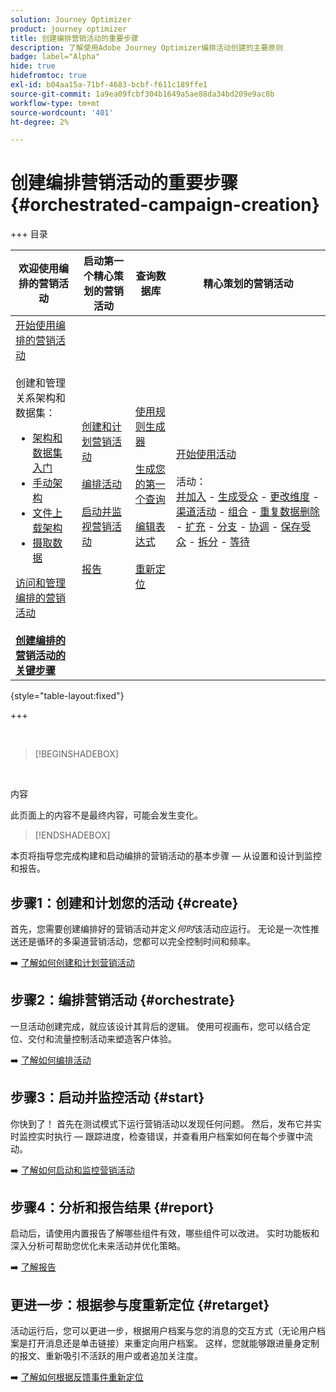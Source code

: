 ```yaml
---
solution: Journey Optimizer
product: journey optimizer
title: 创建编排营销活动的重要步骤
description: 了解使用Adobe Journey Optimizer编排活动创建的主要原则
badge: label="Alpha"
hide: true
hidefromtoc: true
exl-id: b04aa15a-71bf-4683-bcbf-f611c189ffe1
source-git-commit: 1a9ea09fcbf304b1649a5ae88da34bd209e9ac8b
workflow-type: tm+mt
source-wordcount: '401'
ht-degree: 2%

---
```



# 创建编排营销活动的重要步骤 {#orchestrated-campaign-creation}

+++ 目录

| 欢迎使用编排的营销活动 | 启动第一个精心策划的营销活动 | 查询数据库 | 精心策划的营销活动 |
|---|---|---|---|
| [开始使用编排的营销活动](gs-orchestrated-campaigns.md)<br/><br/>创建和管理关系架构和数据集：</br> <ul><li>[架构和数据集入门](gs-schemas.md)</li><li>[手动架构](manual-schema.md)</li><li>[文件上载架构](file-upload-schema.md)</li><li>[摄取数据](ingest-data.md)</li></ul>[访问和管理编排的营销活动](access-manage-orchestrated-campaigns.md)<br/><br/><b>[创建编排的营销活动的关键步骤](gs-campaign-creation.md)</b> | [创建和计划营销活动](create-orchestrated-campaign.md)<br/><br/>[编排活动](orchestrate-activities.md)<br/><br/>[启动并监视营销活动](start-monitor-campaigns.md)<br/><br/>[报告](reporting-campaigns.md) | [使用规则生成器](orchestrated-rule-builder.md)<br/><br/>[生成您的第一个查询](build-query.md)<br/><br/>[编辑表达式](edit-expressions.md)<br/><br/>[重新定位](retarget.md) | [开始使用活动](activities/about-activities.md)<br/><br/>活动：<br/>[并加入](activities/and-join.md) - [生成受众](activities/build-audience.md) - [更改维度](activities/change-dimension.md) - [渠道活动](activities/channels.md) - [组合](activities/combine.md) - [重复数据删除](activities/deduplication.md) - [扩充](activities/enrichment.md) - [分支](activities/fork.md) - [协调](activities/reconciliation.md) - [保存受众](activities/save-audience.md) - [拆分](activities/split.md) - [等待](activities/wait.md) |

{style="table-layout:fixed"}

+++

<br/>

>[!BEGINSHADEBOX]

</br>

内容

此页面上的内容不是最终内容，可能会发生变化。

>[!ENDSHADEBOX]

本页将指导您完成构建和启动编排的营销活动的基本步骤 — 从设置和设计到监控和报告。

<!--
<table style="table-layout:fixed"><tr style="border: 0; text-align: center;" >
<td><a href="#create"><img alt="Create & schedule your campaign" src="../../channels/assets/do-not-localize/email.png"></a><br/><a href="#create"><strong>Create & schedule your campaign</strong></a></td>
<td><a href="#orchestrate"><img alt="Orchestrate campaign activities" src="../../channels/assets/do-not-localize/sms.png"></a><br/><a href="#orchestrate"><strong>Orchestrate campaign activities</strong></a></td>
<td><a href="#start"><img alt="Start & monitor your campaign" src="../../channels/assets/do-not-localize/push.png"></a><a href="#start"><strong>Start & monitor your campaign</strong></a></td>
<td><a href="#report"><img alt="Analyze & report on results" src="../../channels/assets/do-not-localize/push.png"></a><a href="#report"><strong>Analyze & report on results</strong></a></td>
</tr></table>-->



## 步骤1：创建和计划您的活动 {#create}

首先，您需要创建编排好的营销活动并定义&#x200B;*何时*&#x200B;该活动应运行。 无论是一次性推送还是循环的多渠道营销活动，您都可以完全控制时间和频率。

➡️ [了解如何创建和计划营销活动](../orchestrated/create-orchestrated-campaign.md)

## 步骤2：编排营销活动 {#orchestrate}

一旦活动创建完成，就应该设计其背后的逻辑。 使用可视画布，您可以结合定位、交付和流量控制活动来塑造客户体验。

➡️ [了解如何编排活动](../orchestrated/orchestrate-activities.md)

## 步骤3：启动并监控活动 {#start}

你快到了！ 首先在测试模式下运行营销活动以发现任何问题。 然后，发布它并实时监控实时执行 — 跟踪进度，检查错误，并查看用户档案如何在每个步骤中流动。

➡️ [了解如何启动和监控营销活动](../orchestrated/start-monitor-campaigns.md)

## 步骤4：分析和报告结果 {#report}

启动后，请使用内置报告了解哪些组件有效，哪些组件可以改进。 实时功能板和深入分析可帮助您优化未来活动并优化策略。

➡️ [了解报告](../orchestrated/reporting-campaigns.md)

## 更进一步：根据参与度重新定位 {#retarget}

活动运行后，您可以更进一步，根据用户档案与您的消息的交互方式（无论用户档案是打开消息还是单击链接）来重定向用户档案。 这样，您就能够跟进量身定制的报文、重新吸引不活跃的用户或者追加关注度。

➡️ [了解如何根据反馈事件重新定位](../orchestrated/retarget.md)
